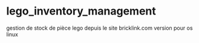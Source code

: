 # lego_inventory_management
gestion de stock de pièce lego depuis le site bricklink.com
version pour os linux
